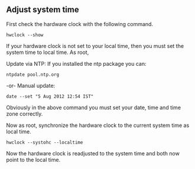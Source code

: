 ## Adjust system time

First check the hardware clock with the following command.

```
hwclock --show    
```

If your hardware clock is not set to your local time, then you must set the system time to local time. As root,

Update via NTP: If you installed the ntp package you can: 

```
ntpdate pool.ntp.org
```

-or- 
Manual update: 

```
date --set "5 Aug 2012 12:54 IST"
```

Obviously in the above command you must set your date, time and time zone correctly.

Now as root, synchronize the hardware clock to the current system time as local time.

```
hwclock --systohc --localtime
```

Now the hardware clock is readjusted to the system time and both now point to the local time.

